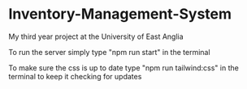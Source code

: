 # Inventory-Management-System
My third year project at the University of East Anglia

To run the server simply type "npm run start" in the terminal

To make sure the css is up to date type "npm run tailwind:css" in the terminal to keep it checking for updates
